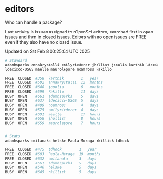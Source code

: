 # editors

Who can handle a package?

Last activity in issues assigned to rOpenSci editors, searched first in open
issues and then in closed issues. Editors with no open issues are FREE, even if
they also have no closed issue.


Updated on Sat Feb 8 00:25:04 UTC 2025

```bash
# Standard
adamhsparks annakrystalli emilyriederer jhollist jooolia karthik ldecicco
ldecicco-USGS maelle maurolepore noamross Pakillo

FREE  CLOSED  #358  karthik        1   year
FREE  CLOSED  #502  annakrystalli  12  months
FREE  CLOSED  #648  jooolia        6   months
FREE  CLOSED  #599  Pakillo        11  days
BUSY  OPEN    #661  adamhsparks    5   days
BUSY  OPEN    #637  ldecicco-USGS  5   days
BUSY  OPEN    #489  noamross       4   days
BUSY  OPEN    #575  emilyriederer  4   days
BUSY  OPEN    #681  maelle         17  hours
BUSY  OPEN    #658  jhollist       8   hours
BUSY  OPEN    #659  maurolepore    7   hours


# Stats
adamhsparks emitanaka helske Paula-Moraga rkillick tdhock

FREE  CLOSED  #475  tdhock        1   year
FREE  CLOSED  #603  Paula-Moraga  10  months
FREE  CLOSED  #632  emitanaka     3   days
BUSY  OPEN    #661  adamhsparks   5   days
BUSY  OPEN    #546  helske        5   days
BUSY  OPEN    #645  rkillick      5   days
```
